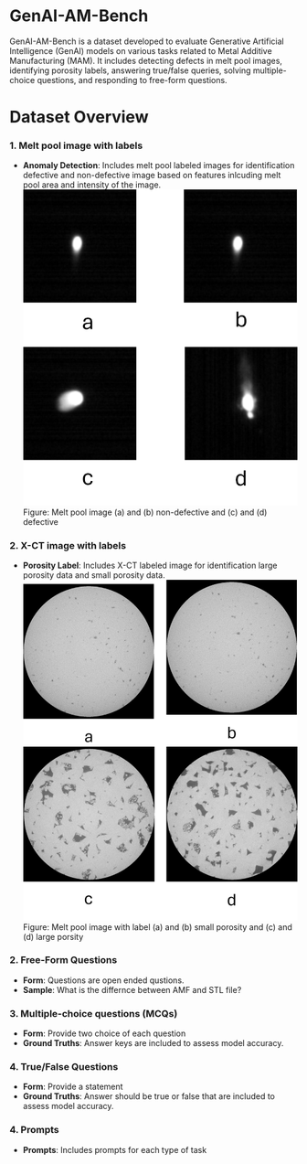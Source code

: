 # GenAI-AM-Bench

GenAI-AM-Bench is a dataset developed to evaluate Generative Artificial Intelligence (GenAI) models on various tasks related to Metal Additive Manufacturing (MAM). It includes detecting defects in melt pool images, identifying porosity labels, answering true/false queries, solving multiple-choice questions, and responding to free-form questions. 

# Dataset Overview
### 1. Melt pool image with labels
- **Anomaly Detection**: Includes melt pool labeled images for identification defective and non-defective image based on features inlcuding melt pool area and intensity of the image.
![Printed Parts](Picture1.png)
Figure: Melt pool image (a) and (b) non-defective and (c) and (d) defective 

### 2. X-CT image with labels
- **Porosity Label**: Includes X-CT labeled image for identification large porosity data and small porosity data.
![Printed Parts](Picture2.png)
Figure: Melt pool image with label (a) and (b) small porosity and (c) and (d) large porsity

### 2. Free-Form Questions
- **Form**: Questions are open ended qustions. 
- **Sample**: What is the differnce between AMF and STL file?
### 3. Multiple-choice questions (MCQs)
- **Form**:  Provide two choice of each question
- **Ground Truths**: Answer keys are included to assess model accuracy.
### 4. True/False Questions
- **Form**:  Provide a statement
- **Ground Truths**: Answer  should be true or false  that are included to assess model accuracy.

### 4. Prompts
- **Prompts**: Includes prompts for each type of task
